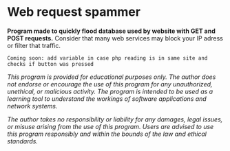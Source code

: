 # Web request spammer
**Program made to quickly flood database used by website with GET and POST requests.**
Consider that many web services may block your IP adress or filter that traffic.

`Coming soon: add variable in case php reading is in same site and checks if button was pressed`

*This program is provided for educational purposes only. The author does not endorse or encourage the use of this program for any unauthorized, unethical, or malicious activity. The program is intended to be used as a learning tool to understand the workings of software applications and network systems.*

*The author takes no responsibility or liability for any damages, legal issues, or misuse arising from the use of this program. Users are advised to use this program responsibly and within the bounds of the law and ethical standards.*
